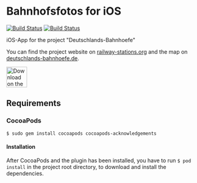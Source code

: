 # Bahnhofsfotos for iOS
[![Build Status](https://travis-ci.org/RailwayStations/Bahnhofsfotos.svg?branch=develop)](https://travis-ci.org/RailwayStations/Bahnhofsfotos) [![Build Status](https://travis-ci.org/RailwayStations/Bahnhofsfotos.svg?branch=master)](https://travis-ci.org/RailwayStations/Bahnhofsfotos)

iOS-App for the project "Deutschlands-Bahnhoefe"

You can find the project website on [railway-stations.org](https://railway-stations.org) and the map on [deutschlands-bahnhoefe.de](http://www.deutschlands-bahnhoefe.de).

[<img src="https://developer.apple.com/app-store/marketing/guidelines/images/badge-download-on-the-app-store.svg"
     alt="Download on the App Store"
     height="54">](https://apps.apple.com/us/app/bahnhofsfotos/id1476038821)
     
## Requirements

### CocoaPods
```
$ sudo gem install cocoapods cocoapods-acknowledgements
```

#### Installation
After CocoaPods and the plugin has been installed, you have to run `$ pod install` in the project root directory, to download and install the dependencies.
